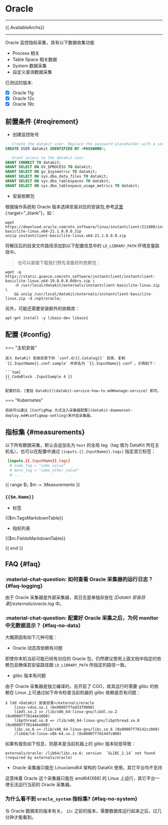 
# Oracle

---

{{.AvailableArchs}}

---

Oracle 监控指标采集，具有以下数据收集功能

- Process 相关
- Table Space 相关数据
- System 数据采集
- 自定义查询数据采集

已测试的版本:

- [x] Oracle 11g
- [x] Oracle 12c
- [x] Oracle 19c

## 前置条件 {#reqirement}

- 创建监控账号

```sql
-- Create the datakit user. Replace the password placeholder with a secure password.
CREATE USER datakit IDENTIFIED BY <PASSWORD>;

-- Grant access to the datakit user.
GRANT CONNECT TO datakit;
GRANT SELECT ON GV_$PROCESS TO datakit;
GRANT SELECT ON gv_$sysmetric TO datakit;
GRANT SELECT ON sys.dba_data_files TO datakit;
GRANT SELECT ON sys.dba_tablespaces TO datakit;
GRANT SELECT ON sys.dba_tablespace_usage_metrics TO datakit;
```

- 安装依赖包

根据操作系统和 Oracle 版本选择安装对应的安装包,参考[这里](https://oracle.github.io/odpi/doc/installation.html){:target="_blank"}，如：

```shell
wget https://download.oracle.com/otn_software/linux/instantclient/211000/instantclient-basiclite-linux.x64-21.1.0.0.0.zip
unzip instantclient-basiclite-linux.x64-21.1.0.0.0.zip
```

将解压后的目录文件路径添加到以下配置信息中的 `LD_LIBRARY_PATH` 环境变量路径中。

> 也可以直接下载我们预先准备好的依赖包：

```shell
wget -q https://static.guance.com/otn_software/instantclient/instantclient-basiclite-linux.x64-19.8.0.0.0dbru.zip \
    -O /usr/local/datakit/externals/instantclient-basiclite-linux.zip \
    && unzip /usr/local/datakit/externals/instantclient-basiclite-linux.zip -d /opt/oracle;
```

另外，可能还需要安装额外的依赖库：

```shell
apt-get install -y libaio-dev libaio1
```

## 配置 {#config}

<!-- markdownlint-disable MD046 -->
=== "主机安装"

    进入 DataKit 安装目录下的 `conf.d/{{.Catalog}}` 目录，复制 `{{.InputName}}.conf.sample` 并命名为 `{{.InputName}}.conf`。示例如下：
    
    ```toml
    {{ CodeBlock .InputSample 4 }}
    ```
    
    配置好后，[重启 DataKit](datakit-service-how-to.md#manage-service) 即可。

=== "Kubernetes"

    目前可以通过 [ConfigMap 方式注入采集器配置](datakit-daemonset-deploy.md#configmap-setting)来开启采集器。
<!-- markdownlint-enable -->

## 指标集 {#measurements}

以下所有数据采集，默认会追加名为 `host` 的全局 tag（tag 值为 DataKit 所在主机名），也可以在配置中通过 `[inputs.{{.InputName}}.tags]` 指定其它标签：

``` toml
 [inputs.{{.InputName}}.tags]
  # some_tag = "some_value"
  # more_tag = "some_other_value"
  # ...
```

{{ range $i, $m := .Measurements }}

### `{{$m.Name}}`

- 标签

{{$m.TagsMarkdownTable}}

- 指标列表

{{$m.FieldsMarkdownTable}}

{{ end }}

## FAQ {#faq}

<!-- markdownlint-disable MD013 -->
### :material-chat-question: 如何查看 Oracle 采集器的运行日志？ {#faq-logging}

由于 Oracle 采集器是外部采集器，其日志是单独存放在 *[Datakit 安装目录]/externals/oracle.log* 中。

### :material-chat-question: 配置好 Oracle 采集之后，为何 monitor 中无数据显示？ {#faq-no-data}

大概原因有如下几种可能：

- Oracle 动态库依赖有问题

即使你本机当前可能已经有对应的 Oracle 包，仍然建议使用上面文档中指定的依赖包且确保其安装路径跟 `LD_LIBRARY_PATH` 所指定的路径一致。

- glibc 版本有问题

由于 Oracle 采集器是独立编译的，且开启了 CGO，故其运行时需要 glibc 的依赖在 Linux 上可通过如下命令检查当前机器的 glibc 依赖是否有问题：

```shell
$ ldd <DataKit 安装目录>/externals/oracle
    linux-vdso.so.1 (0x00007ffed33f9000)
    libdl.so.2 => /lib/x86_64-linux-gnu/libdl.so.2 (0x00007f70144e1000)
    libpthread.so.0 => /lib/x86_64-linux-gnu/libpthread.so.0 (0x00007f70144be000)
    libc.so.6 => /lib/x86_64-linux-gnu/libc.so.6 (0x00007f70142cc000)
    /lib64/ld-linux-x86-64.so.2 (0x00007f70144fc000)
```

如果有报告如下信息，则基本是当前机器上的 glibc 版本较低导致：

```shell
externals/oracle: /lib64/libc.so.6: version  `GLIBC_2.14` not found (required by externals/oracle)
```

- Oracle 采集器只能在 Linux/amd64 架构的 DataKit 使用，其它平台均不支持

这意味着 Oracle 这个采集器只能在 amd64(X86) 的 Linux 上运行，其它平台一律无法运行当前的 Oracle 采集器。

### 为什么看不到 `oracle_system` 指标集? {#faq-no-system}

与 Oracle 数据库的版本有关。 `12c` 之前的版本，需要数据库运行起来之后，过几分钟才能看到。

<!-- markdownlint-enable -->
